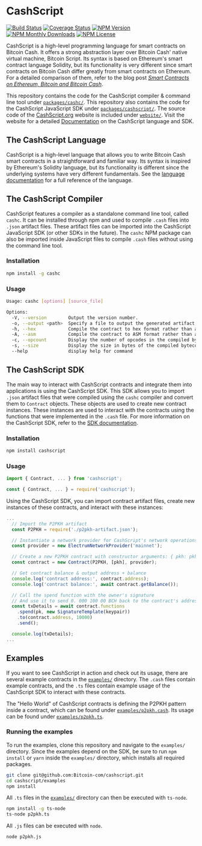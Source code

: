 # CashScript

[![Build Status](https://travis-ci.org/Bitcoin-com/cashscript.svg)](https://travis-ci.org/Bitcoin-com/cashscript)
[![Coverage Status](https://img.shields.io/codecov/c/github/Bitcoin-com/cashscript.svg)](https://codecov.io/gh/Bitcoin-com/cashscript/)
[![NPM Version](https://img.shields.io/npm/v/cashscript.svg)](https://www.npmjs.com/package/cashscript)
[![NPM Monthly Downloads](https://img.shields.io/npm/dm/cashscript.svg)](https://www.npmjs.com/package/cashscript)
[![NPM License](https://img.shields.io/npm/l/cashscript.svg)](https://www.npmjs.com/package/cashscript)

CashScript is a high-level programming language for smart contracts on Bitcoin Cash. It offers a strong abstraction layer over Bitcoin Cash' native virtual machine, Bitcoin Script. Its syntax is based on Ethereum's smart contract language Solidity, but its functionality is very different since smart contracts on Bitcoin Cash differ greatly from smart contracts on Ethereum. For a detailed comparison of them, refer to the blog post [*Smart Contracts on Ethereum, Bitcoin and Bitcoin Cash*](https://kalis.me/smart-contracts-eth-btc-bch/).

This repository contains the code for the CashScript compiler & command line tool under [`packages/cashc/`](/packages/cashc). This repository also contains the code for the CashScript JavaScript SDK under [`packages/cashscript/`](/packages/cashscript). The source code of the [CashScript.org](https://cashscript.org) website is included under [`website/`](/website). Visit the website for a detailed [Documentation](https://cashscript.org/docs/) on the CashScript language and SDK.

## The CashScript Language
CashScript is a high-level language that allows you to write Bitcoin Cash smart contracts in a straightforward and familiar way. Its syntax is inspired by Ethereum's Solidity language, but its functionality is different since the underlying systems have very different fundamentals. See the [language documentation](https://cashscript.org/docs/language/) for a full reference of the language.

## The CashScript Compiler
CashScript features a compiler as a standalone command line tool, called `cashc`. It can be installed through npm and used to compile `.cash` files into `.json` artifact files. These artifact files can be imported into the CashScript JavaScript SDK (or other SDKs in the future). The `cashc` NPM package can also be imported inside JavaScript files to compile `.cash` files without using the command line tool.

### Installation
```bash
npm install -g cashc
```

### Usage
```bash
Usage: cashc [options] [source_file]

Options:
  -V, --version        Output the version number.
  -o, --output <path>  Specify a file to output the generated artifact.
  -h, --hex            Compile the contract to hex format rather than a full artifact.
  -A, --asm            Compile the contract to ASM format rather than a full artifact.
  -c, --opcount        Display the number of opcodes in the compiled bytecode.
  -s, --size           Display the size in bytes of the compiled bytecode.
  --help               display help for command
```

## The CashScript SDK
The main way to interact with CashScript contracts and integrate them into applications is using the CashScript SDK. This SDK allows you to import `.json` artifact files that were compiled using the `cashc` compiler and convert them to `Contract` objects. These objects are used to create new contract instances. These instances are used to interact with the contracts using the functions that were implemented in the `.cash` file. For more information on the CashScript SDK, refer to the [SDK documentation](https://cashscript.org/docs/sdk/).

### Installation
```bash
npm install cashscript
```

### Usage
```ts
import { Contract, ... } from 'cashscript';
```

```js
const { Contract, ... } = require('cashscript');
```

Using the CashScript SDK, you can import contract artifact files, create new instances of these contracts, and interact with these instances:

```ts
...
  // Import the P2PKH artifact
  const P2PKH = require('./p2pkh-artifact.json');

  // Instantiate a network provider for CashScript's network operations
  const provider = new ElectrumNetworkProvider('mainnet');

  // Create a new P2PKH contract with constructor arguments: { pkh: pkh }
  const contract = new Contract(P2PKH, [pkh], provider);

  // Get contract balance & output address + balance
  console.log('contract address:', contract.address);
  console.log('contract balance:', await contract.getBalance());

  // Call the spend function with the owner's signature
  // And use it to send 0. 000 100 00 BCH back to the contract's address
  const txDetails = await contract.functions
    .spend(pk, new SignatureTemplate(keypair))
    .to(contract.address, 10000)
    .send();

  console.log(txDetails);
...
```

## Examples
If you want to see CashScript in action and check out its usage, there are several example contracts in the [`examples/`](/examples) directory. The `.cash` files contain example contracts, and the `.ts` files contain example usage of the CashScript SDK to interact with these contracts.

The "Hello World" of CashScript contracts is defining the P2PKH pattern inside a contract, which can be found under [`examples/p2pkh.cash`](/examples/p2pkh.cash). Its usage can be found under [`examples/p2pkh.ts`](/examples/p2pkh.ts).

### Running the examples
To run the examples, clone this repository and navigate to the `examples/` directory. Since the examples depend on the SDK, be sure to run `npm install` or `yarn` inside the `examples/` directory, which installs all required packages.

```bash
git clone git@github.com:Bitcoin-com/cashscript.git
cd cashscript/examples
npm install
```

All `.ts` files in the [`examples/`](/examples) directory can then be executed with `ts-node`.

```bash
npm install -g ts-node
ts-node p2pkh.ts
```

All `.js` files can be executed with `node`.

```bash
node p2pkh.js
```

